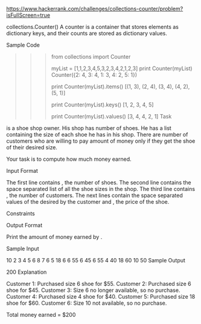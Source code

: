 https://www.hackerrank.com/challenges/collections-counter/problem?isFullScreen=true

collections.Counter()
A counter is a container that stores elements as dictionary keys, and their counts are stored as dictionary values.

Sample Code

>>> from collections import Counter
>>> 
>>> myList = [1,1,2,3,4,5,3,2,3,4,2,1,2,3]
>>> print Counter(myList)
Counter({2: 4, 3: 4, 1: 3, 4: 2, 5: 1})
>>>
>>> print Counter(myList).items()
[(1, 3), (2, 4), (3, 4), (4, 2), (5, 1)]
>>> 
>>> print Counter(myList).keys()
[1, 2, 3, 4, 5]
>>> 
>>> print Counter(myList).values()
[3, 4, 4, 2, 1]
Task

 is a shoe shop owner. His shop has  number of shoes.
He has a list containing the size of each shoe he has in his shop.
There are  number of customers who are willing to pay  amount of money only if they get the shoe of their desired size.

Your task is to compute how much money  earned.

Input Format

The first line contains , the number of shoes.
The second line contains the space separated list of all the shoe sizes in the shop.
The third line contains , the number of customers.
The next  lines contain the space separated values of the  desired by the customer and , the price of the shoe.

Constraints





Output Format

Print the amount of money earned by .

Sample Input

10
2 3 4 5 6 8 7 6 5 18
6
6 55
6 45
6 55
4 40
18 60
10 50
Sample Output

200
Explanation

Customer 1: Purchased size 6 shoe for $55.
Customer 2: Purchased size 6 shoe for $45.
Customer 3: Size 6 no longer available, so no purchase.
Customer 4: Purchased size 4 shoe for $40.
Customer 5: Purchased size 18 shoe for $60.
Customer 6: Size 10 not available, so no purchase.

Total money earned = $200
